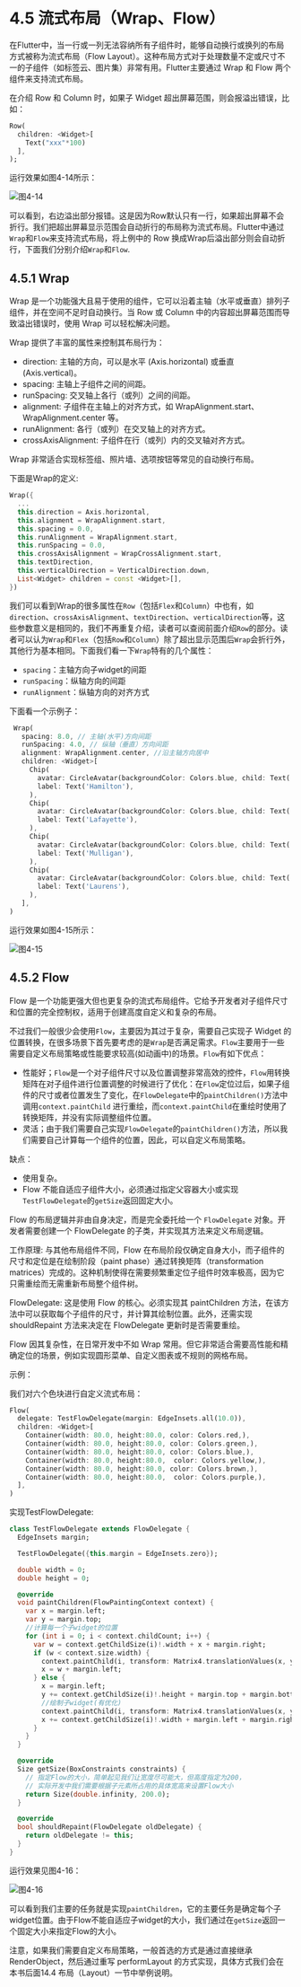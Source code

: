 # 4.5 流式布局（Wrap、Flow）

在Flutter中，当一行或一列无法容纳所有子组件时，能够自动换行或换列的布局方式被称为流式布局（Flow Layout）。这种布局方式对于处理数量不定或尺寸不一的子组件（如标签云、图片集）非常有用。Flutter主要通过 Wrap 和 Flow 两个组件来支持流式布局。

在介绍 Row 和 Column 时，如果子 Widget 超出屏幕范围，则会报溢出错误，比如：

```dart
Row(
  children: <Widget>[
    Text("xxx"*100)
  ],
);
```

运行效果如图4-14所示：

![图4-14](../imgs/4-14.png)

可以看到，右边溢出部分报错。这是因为Row默认只有一行，如果超出屏幕不会折行。我们把超出屏幕显示范围会自动折行的布局称为流式布局。Flutter中通过`Wrap`和`Flow`来支持流式布局，将上例中的 Row 换成Wrap后溢出部分则会自动折行，下面我们分别介绍`Wrap`和`Flow`.

## 4.5.1 Wrap
Wrap 是一个功能强大且易于使用的组件，它可以沿着主轴（水平或垂直）排列子组件，并在空间不足时自动换行。当 Row 或 Column 中的内容超出屏幕范围而导致溢出错误时，使用 Wrap 可以轻松解决问题。

Wrap 提供了丰富的属性来控制其布局行为：

- direction: 主轴的方向，可以是水平 (Axis.horizontal) 或垂直 (Axis.vertical)。
- spacing: 主轴上子组件之间的间距。
- runSpacing: 交叉轴上各行（或列）之间的间距。
- alignment: 子组件在主轴上的对齐方式，如 WrapAlignment.start、WrapAlignment.center 等。
- runAlignment: 各行（或列）在交叉轴上的对齐方式。
- crossAxisAlignment: 子组件在行（或列）内的交叉轴对齐方式。

Wrap 非常适合实现标签组、照片墙、选项按钮等常见的自动换行布局。

下面是Wrap的定义:

```dart
Wrap({
  ...
  this.direction = Axis.horizontal,
  this.alignment = WrapAlignment.start,
  this.spacing = 0.0,
  this.runAlignment = WrapAlignment.start,
  this.runSpacing = 0.0,
  this.crossAxisAlignment = WrapCrossAlignment.start,
  this.textDirection,
  this.verticalDirection = VerticalDirection.down,
  List<Widget> children = const <Widget>[],
})
```

我们可以看到Wrap的很多属性在`Row`（包括`Flex`和`Column`）中也有，如`direction`、`crossAxisAlignment`、`textDirection`、`verticalDirection`等，这些参数意义是相同的，我们不再重复介绍，读者可以查阅前面介绍`Row`的部分。读者可以认为`Wrap`和`Flex`（包括`Row`和`Column`）除了超出显示范围后`Wrap`会折行外，其他行为基本相同。下面我们看一下`Wrap`特有的几个属性：

- `spacing`：主轴方向子widget的间距
- `runSpacing`：纵轴方向的间距
- `runAlignment`：纵轴方向的对齐方式

下面看一个示例子：

```dart
 Wrap(
   spacing: 8.0, // 主轴(水平)方向间距
   runSpacing: 4.0, // 纵轴（垂直）方向间距
   alignment: WrapAlignment.center, //沿主轴方向居中
   children: <Widget>[
     Chip(
       avatar: CircleAvatar(backgroundColor: Colors.blue, child: Text('A')),
       label: Text('Hamilton'),
     ),
     Chip(
       avatar: CircleAvatar(backgroundColor: Colors.blue, child: Text('M')),
       label: Text('Lafayette'),
     ),
     Chip(
       avatar: CircleAvatar(backgroundColor: Colors.blue, child: Text('H')),
       label: Text('Mulligan'),
     ),
     Chip(
       avatar: CircleAvatar(backgroundColor: Colors.blue, child: Text('J')),
       label: Text('Laurens'),
     ),
   ],
)
```

运行效果如图4-15所示：

![图4-15](../imgs/4-15.png)

## 4.5.2 Flow
Flow 是一个功能更强大但也更复杂的流式布局组件。它给予开发者对子组件尺寸和位置的完全控制权，适用于创建高度自定义和复杂的布局。

不过我们一般很少会使用`Flow`，主要因为其过于复杂，需要自己实现子 Widget 的位置转换，在很多场景下首先要考虑的是`Wrap`是否满足需求。`Flow`主要用于一些需要自定义布局策略或性能要求较高(如动画中)的场景。`Flow`有如下优点：

- 性能好；`Flow`是一个对子组件尺寸以及位置调整非常高效的控件，`Flow`用转换矩阵在对子组件进行位置调整的时候进行了优化：在`Flow`定位过后，如果子组件的尺寸或者位置发生了变化，在`FlowDelegate`中的`paintChildren()`方法中调用`context.paintChild` 进行重绘，而`context.paintChild`在重绘时使用了转换矩阵，并没有实际调整组件位置。
- 灵活；由于我们需要自己实现`FlowDelegate`的`paintChildren()`方法，所以我们需要自己计算每一个组件的位置，因此，可以自定义布局策略。

缺点：

- 使用复杂。
- Flow 不能自适应子组件大小，必须通过指定父容器大小或实现`TestFlowDelegate`的`getSize`返回固定大小。

Flow 的布局逻辑并非由自身决定，而是完全委托给一个 `FlowDelegate` 对象。开发者需要创建一个 FlowDelegate 的子类，并实现其方法来定义布局逻辑。

工作原理: 与其他布局组件不同，Flow 在布局阶段仅确定自身大小，而子组件的尺寸和定位是在绘制阶段（paint phase）通过转换矩阵（transformation matrices）完成的。这种机制使得在需要频繁重定位子组件时效率极高，因为它只需重绘而无需重新布局整个组件树。

FlowDelegate: 这是使用 Flow 的核心。必须实现其 paintChildren 方法，在该方法中可以获取每个子组件的尺寸，并计算其绘制位置。此外，还需实现 shouldRepaint 方法来决定在 FlowDelegate 更新时是否需要重绘。

Flow 因其复杂性，在日常开发中不如 Wrap 常用。但它非常适合需要高性能和精确定位的场景，例如实现圆形菜单、自定义图表或不规则的网格布局。

示例：

我们对六个色块进行自定义流式布局：

```dart
Flow(
  delegate: TestFlowDelegate(margin: EdgeInsets.all(10.0)),
  children: <Widget>[
    Container(width: 80.0, height:80.0, color: Colors.red,),
    Container(width: 80.0, height:80.0, color: Colors.green,),
    Container(width: 80.0, height:80.0, color: Colors.blue,),
    Container(width: 80.0, height:80.0,  color: Colors.yellow,),
    Container(width: 80.0, height:80.0, color: Colors.brown,),
    Container(width: 80.0, height:80.0,  color: Colors.purple,),
  ],
)
```

实现TestFlowDelegate:

```dart
class TestFlowDelegate extends FlowDelegate {
  EdgeInsets margin;

  TestFlowDelegate({this.margin = EdgeInsets.zero});

  double width = 0;
  double height = 0;

  @override
  void paintChildren(FlowPaintingContext context) {
    var x = margin.left;
    var y = margin.top;
    //计算每一个子widget的位置
    for (int i = 0; i < context.childCount; i++) {
      var w = context.getChildSize(i)!.width + x + margin.right;
      if (w < context.size.width) {
        context.paintChild(i, transform: Matrix4.translationValues(x, y, 0.0));
        x = w + margin.left;
      } else {
        x = margin.left;
        y += context.getChildSize(i)!.height + margin.top + margin.bottom;
        //绘制子widget(有优化)
        context.paintChild(i, transform: Matrix4.translationValues(x, y, 0.0));
        x += context.getChildSize(i)!.width + margin.left + margin.right;
      }
    }
  }

  @override
  Size getSize(BoxConstraints constraints) {
    // 指定Flow的大小，简单起见我们让宽度尽可能大，但高度指定为200，
    // 实际开发中我们需要根据子元素所占用的具体宽高来设置Flow大小
    return Size(double.infinity, 200.0);
  }

  @override
  bool shouldRepaint(FlowDelegate oldDelegate) {
    return oldDelegate != this;
  }
}
```

运行效果见图4-16：

![图4-16](../imgs/4-16.png)

可以看到我们主要的任务就是实现`paintChildren`，它的主要任务是确定每个子widget位置。由于Flow不能自适应子widget的大小，我们通过在`getSize`返回一个固定大小来指定Flow的大小。

注意，如果我们需要自定义布局策略，一般首选的方式是通过直接继承RenderObject，然后通过重写 performLayout 的方式实现，具体方式我们会在本书后面14.4 布局（Layout）一节中举例说明。

